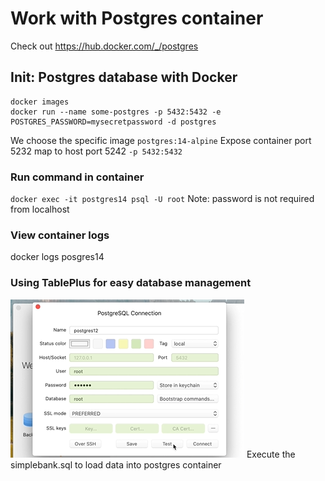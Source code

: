 # Work with Postgres container
Check out https://hub.docker.com/_/postgres
## Init: Postgres database with Docker
```
docker images
docker run --name some-postgres -p 5432:5432 -e POSTGRES_PASSWORD=mysecretpassword -d postgres
```
We choose the specific image ```postgres:14-alpine```
Expose container port 5232 map to host port 5242 ```-p 5432:5432```

### Run command in container
`docker exec -it postgres14 psql -U root`
Note: password is not required from localhost

### View container logs
docker logs posgres14

### Using TablePlus for easy database management
![img.png](img.png)
Execute the simplebank.sql to load data into postgres container

